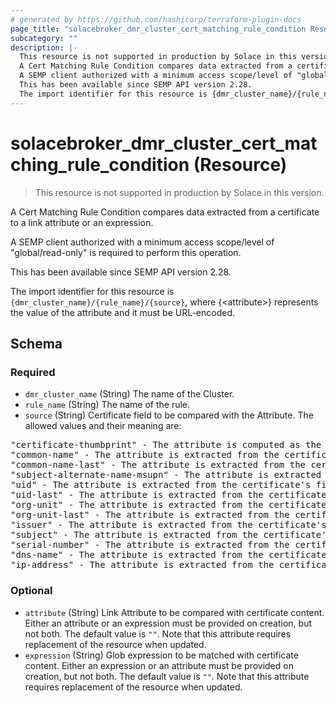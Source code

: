 ```yaml
---
# generated by https://github.com/hashicorp/terraform-plugin-docs
page_title: "solacebroker_dmr_cluster_cert_matching_rule_condition Resource - solacebroker"
subcategory: ""
description: |-
  This resource is not supported in production by Solace in this version.
  A Cert Matching Rule Condition compares data extracted from a certificate to a link attribute or an expression.
  A SEMP client authorized with a minimum access scope/level of "global/read-only" is required to perform this operation.
  This has been available since SEMP API version 2.28.
  The import identifier for this resource is {dmr_cluster_name}/{rule_name}/{source}, where {&lt;attribute&gt;} represents the value of the attribute and it must be URL-encoded.
---
```


# solacebroker_dmr_cluster_cert_matching_rule_condition (Resource)

> This resource is not supported in production by Solace in this version.

A Cert Matching Rule Condition compares data extracted from a certificate to a link attribute or an expression.



A SEMP client authorized with a minimum access scope/level of "global/read-only" is required to perform this operation.

This has been available since SEMP API version 2.28.

The import identifier for this resource is `{dmr_cluster_name}/{rule_name}/{source}`, where {&lt;attribute&gt;} represents the value of the attribute and it must be URL-encoded.



<!-- schema generated by tfplugindocs -->
## Schema

### Required

- `dmr_cluster_name` (String) The name of the Cluster.
- `rule_name` (String) The name of the rule.
- `source` (String) Certificate field to be compared with the Attribute. The allowed values and their meaning are:

<pre>
"certificate-thumbprint" - The attribute is computed as the SHA-1 hash over the entire DER-encoded contents of the client certificate.
"common-name" - The attribute is extracted from the certificate's first instance of the Common Name attribute in the Subject DN.
"common-name-last" - The attribute is extracted from the certificate's last instance of the Common Name attribute in the Subject DN.
"subject-alternate-name-msupn" - The attribute is extracted from the certificate's Other Name type of the Subject Alternative Name and must have the msUPN signature.
"uid" - The attribute is extracted from the certificate's first instance of the User Identifier attribute in the Subject DN.
"uid-last" - The attribute is extracted from the certificate's last instance of the User Identifier attribute in the Subject DN.
"org-unit" - The attribute is extracted from the certificate's first instance of the Org Unit attribute in the Subject DN.
"org-unit-last" - The attribute is extracted from the certificate's last instance of the Org Unit attribute in the Subject DN.
"issuer" - The attribute is extracted from the certificate's Issuer DN.
"subject" - The attribute is extracted from the certificate's Subject DN.
"serial-number" - The attribute is extracted from the certificate's Serial Number.
"dns-name" - The attribute is extracted from the certificate's Subject Alt Name DNS Name.
"ip-address" - The attribute is extracted from the certificate's Subject Alt Name IP Address.
</pre>

### Optional

- `attribute` (String) Link Attribute to be compared with certificate content. Either an attribute or an expression must be provided on creation, but not both. The default value is `""`. Note that this attribute requires replacement of the resource when updated.
- `expression` (String) Glob expression to be matched with certificate content. Either an expression or an attribute must be provided on creation, but not both. The default value is `""`. Note that this attribute requires replacement of the resource when updated.
